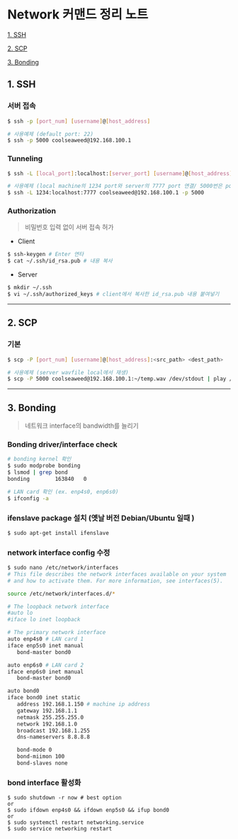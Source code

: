 # Network 커맨드 정리 노트

   [1. SSH](#1.-SSH)
   
   [2. SCP](#2.-SCP)

   [3. Bonding](#3.-Bonding)



## 1. SSH <a name="1.-SSH"></a>
   ### 서버 접속
   ```bash
   $ ssh -p [port_num] [username]@[host_address]
   
   # 사용예제 (default port: 22)
   $ ssh -p 5000 coolseaweed@192.168.100.1
   ```

   ### Tunneling
   ```bash
   $ ssh -L [local_port]:localhost:[server_port] [username]@[host_address] -p [portnum]
   
   # 사용예제 (local machine의 1234 port와 server의 7777 port 연결/ 5000번은 port forwarding )
   $ ssh -L 1234:localhost:7777 coolseaweed@192.168.100.1 -p 5000
   ```
   ### Authorization
   >비밀번호 입력 없이 서버 접속 허가

   * Client
   ```bash
   $ ssh-keygen # Enter 연타
   $ cat ~/.ssh/id_rsa.pub # 내용 복사
   ```
   * Server
   ```bash
   $ mkdir ~/.ssh
   $ vi ~/.ssh/authorized_keys # client에서 복사한 id_rsa.pub 내용 붙여넣기
   ```
---

## 2. SCP <a name="2.-SCP"></a>

   ### 기본
   ```bash
   $ scp -P [port_num] [username]@[host_address]:<src_path> <dest_path>
   
   # 사용예제 (server wavfile local에서 재생)
   $ scp -P 5000 coolseaweed@192.168.100.1:~/temp.wav /dev/stdout | play /dev/stdin 
   ```

---
## 3. Bonding <a name="3.-Bonding"></a>
   > 네트워크 interface의 bandwidth를 늘리기 
   ### Bonding driver/interface check
   ```bash
   # bonding kernel 확인
   $ sudo modprobe bonding
   $ lsmod | grep bond
   bonding        163840   0
   
   # LAN card 확인 (ex. enp4s0, enp6s0)
   $ ifconfig -a 
   ```
   
   ### ifenslave package 설치 (옛날 버전 Debian/Ubuntu 일때 )
   ```bash
   $ sudo apt-get install ifenslave
   ```

   ### network interface config 수정
   ```bash
   $ sudo nano /etc/network/interfaces
   # This file describes the network interfaces available on your system
   # and how to activate them. For more information, see interfaces(5).

   source /etc/network/interfaces.d/*

   # The loopback network interface
   #auto lo
   #iface lo inet loopback

   # The primary network interface
   auto enp4s0 # LAN card 1
   iface enp5s0 inet manual
      bond-master bond0

   auto enp6s0 # LAN card 2
   iface enp6s0 inet manual
      bond-master bond0

   auto bond0
   iface bond0 inet static
      address 192.168.1.150 # machine ip address
      gateway 192.168.1.1
      netmask 255.255.255.0
      network 192.168.1.0
      broadcast 192.168.1.255
      dns-nameservers 8.8.8.8

      bond-mode 0
      bond-miimon 100
      bond-slaves none
   ```
   ### bond interface 활성화
   ```
   $ sudo shutdown -r now # best option
   or
   $ sudo ifdown enp4s0 && ifdown enp5s0 && ifup bond0
   or
   $ sudo systemctl restart networking.service
   $ sudo service networking restart
  ```
  
  
